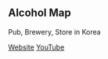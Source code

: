 ## Alcohol Map
Pub, Brewery, Store in Korea

[Website](https://alcohol-map.herokuapp.com)
[YouTube](https://youtu.be/6tEOuHD3ieg)
